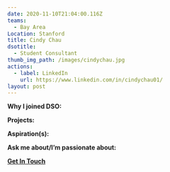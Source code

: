 ```yaml
---
date: 2020-11-10T21:04:00.116Z
teams:
  - Bay Area
Location: Stanford
title: Cindy Chau
dsotitle:
  - Student Consultant
thumb_img_path: /images/cindychau.jpg
actions:
  - label: LinkedIn
    url: https://www.linkedin.com/in/cindychau01/
layout: post
---
```

**Why I joined DSO:**

**Projects:**

**Aspiration(s):**

**Ask me about/I’m passionate about:** 

**[Get In Touch](mailto:cindychau@dsoglobal.org)**